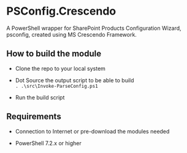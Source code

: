 # PSConfig.Crescendo
A PowerShell wrapper for SharePoint Products Configuration Wizard, psconfig, created using MS Crescendo Framework.

## How to build the module

* Clone the repo to your local system

* Dot Source the output script to be able to build  
`. .\src\Invoke-ParseConfig.ps1`

* Run the build script

## Requirements

* Connection to Internet or pre-download the modules needed

* PowerShell 7.2.x or higher
